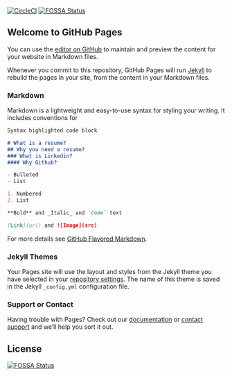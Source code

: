 [![CircleCI](https://circleci.com/gh/PraSatyan/ResumeApp/tree/develop.svg?style=svg)](https://circleci.com/gh/PraSatyan/ResumeApp/tree/develop)
[![FOSSA Status](https://app.fossa.io/api/projects/git%2Bgithub.com%2FPraSatyan%2FResumeApp.svg?type=shield)](https://app.fossa.io/projects/git%2Bgithub.com%2FPraSatyan%2FResumeApp?ref=badge_shield)
## Welcome to GitHub Pages

You can use the [editor on GitHub](https://github.com/PraSatyan/ResumeApp/edit/master/README.md) to maintain and preview the content for your website in Markdown files.

Whenever you commit to this repository, GitHub Pages will run [Jekyll](https://jekyllrb.com/) to rebuild the pages in your site, from the content in your Markdown files.

### Markdown

Markdown is a lightweight and easy-to-use syntax for styling your writing. It includes conventions for

```markdown
Syntax highlighted code block

# What is a resume?
## Why you need a resume?
### What is Linkedin?
#### Why Github?

- Bulleted
- List

1. Numbered
2. List

**Bold** and _Italic_ and `Code` text

[Link](url) and ![Image](src)
```

For more details see [GitHub Flavored Markdown](https://guides.github.com/features/mastering-markdown/).

### Jekyll Themes

Your Pages site will use the layout and styles from the Jekyll theme you have selected in your [repository settings](https://github.com/PraSatyan/ResumeApp/settings). The name of this theme is saved in the Jekyll `_config.yml` configuration file.

### Support or Contact

Having trouble with Pages? Check out our [documentation](https://help.github.com/categories/github-pages-basics/) or [contact support](https://github.com/contact) and we’ll help you sort it out.


## License
[![FOSSA Status](https://app.fossa.io/api/projects/git%2Bgithub.com%2FPraSatyan%2FResumeApp.svg?type=large)](https://app.fossa.io/projects/git%2Bgithub.com%2FPraSatyan%2FResumeApp?ref=badge_large)